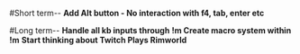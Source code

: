 #Short term--
**Add Alt button - No interaction with f4, tab, enter etc**

#Long term--
 **Handle all kb inputs through**
 **!m Create macro system within !m**
 **Start thinking about Twitch Plays Rimworld**

